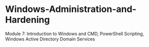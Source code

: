 # Windows-Administration-and-Hardening
Module 7: Introduction to Windows and CMD, PowerShell Scripting, Windows Active Directory Domain Services
